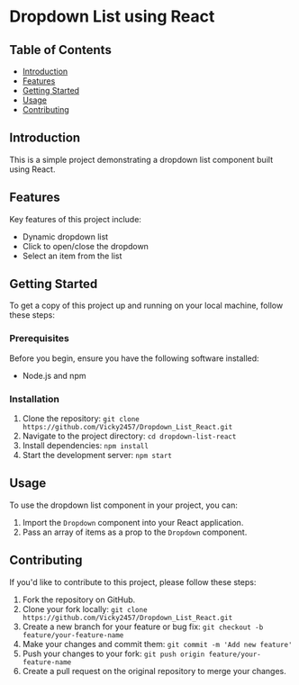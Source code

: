 <!DOCTYPE html>
<html lang="en">
<head>
    <meta charset="UTF-8">
    <meta name="viewport" content="width=device-width, initial-scale=1.0">
</head>
<body>
    <h1>Dropdown List using React</h1>

   <h2>Table of Contents</h2>
    <ul>
        <li><a href="#introduction">Introduction</a></li>
        <li><a href="#features">Features</a></li>
        <li><a href="#getting-started">Getting Started</a></li>
        <li><a href="#usage">Usage</a></li>
        <li><a href="#contributing">Contributing</a></li>
    </ul>

  <h2 id="introduction">Introduction</h2>
    <p>This is a simple project demonstrating a dropdown list component built using React.</p>

  <h2 id="features">Features</h2>
    <p>Key features of this project include:</p>
    <ul>
        <li>Dynamic dropdown list</li>
        <li>Click to open/close the dropdown</li>
        <li>Select an item from the list</li>
    </ul>

   <h2 id="getting-started">Getting Started</h2>
    <p>To get a copy of this project up and running on your local machine, follow these steps:</p>

   <h3>Prerequisites</h3>
  <p>Before you begin, ensure you have the following software installed:</p>
    <ul>
        <li>Node.js and npm</li>
    </ul>

  <h3>Installation</h3>
    <ol>
        <li>Clone the repository: <code>git clone https://github.com/Vicky2457/Dropdown_List_React.git</code></li>
        <li>Navigate to the project directory: <code>cd dropdown-list-react</code></li>
        <li>Install dependencies: <code>npm install</code></li>
        <li>Start the development server: <code>npm start</code></li>
    </ol>

   <h2 id="usage">Usage</h2>
    <p>To use the dropdown list component in your project, you can:</p>
    <ol>
        <li>Import the <code>Dropdown</code> component into your React application.</li>
        <li>Pass an array of items as a prop to the <code>Dropdown</code> component.</li>
    </ol>

  <h2 id="contributing">Contributing</h2>
    <p>If you'd like to contribute to this project, please follow these steps:</p>
    <ol>
        <li>Fork the repository on GitHub.</li>
        <li>Clone your fork locally: <code>git clone https://github.com/Vicky2457/Dropdown_List_React.git</code></li>
        <li>Create a new branch for your feature or bug fix: <code>git checkout -b feature/your-feature-name</code></li>
        <li>Make your changes and commit them: <code>git commit -m 'Add new feature'</code></li>
        <li>Push your changes to your fork: <code>git push origin feature/your-feature-name</code></li>
        <li>Create a pull request on the original repository to merge your changes.</li>
    </ol>

    
</body>
</html>
